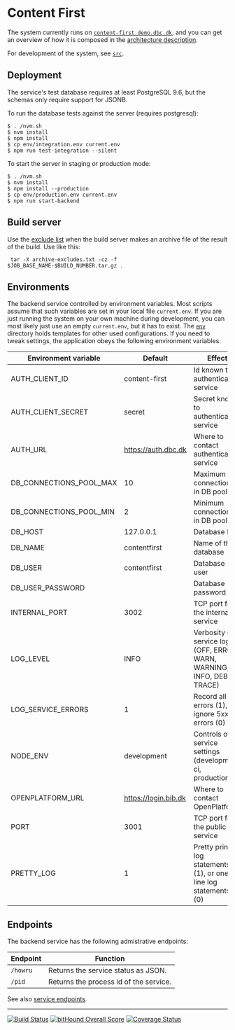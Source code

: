 # Content First

The system currently runs on [`content-first.demo.dbc.dk`](http://content-first.demo.dbc.dk), and you can get an overview of how it is composed in the [architecture description](doc/content-first-achitecture.pdf).

For development of the system, see [`src`](src/readme.md).

## Deployment

The service's test database requires at least PostgreSQL 9.6, but the schemas only require support for JSONB.

To run the database tests against the server (requires postgresql):

    $ . /nvm.sh
    $ nvm install
    $ npm install
    $ cp env/integration.env current.env
    $ npm run test-integration --silent

To start the server in staging or production mode:

    $ . /nvm.sh
    $ nvm install
    $ npm install --production
    $ cp env/production.env current.env
    $ npm run start-backend

## Build server

Use the [exclude list](./archive-excludes.txt) when the build server makes an archive file of the result of the build.  Use like this: 

     tar -X archive-excludes.txt -cz -f $JOB_BASE_NAME-$BUILD_NUMBER.tar.gz .


## Environments

The backend service controlled by environment variables.  Most scripts assume that such variables are set in your local file `current.env`.  If you are just running the system on your own machine during development, you can most likely just use an empty `current.env`, but it has to exist.  The [`env`](env/) directory holds templates for other used configurations.  If you need to tweak settings, the application obeys the following environment variables.

| Environment variable    | Default      | Effect                           |
| ----------------------- | ------------ | -------------------------------- |
| AUTH_CLIENT_ID          | content-first | Id known to authentication service |
| AUTH_CLIENT_SECRET      | secret        | Secret known to authentication service |
| AUTH_URL                | https://auth.dbc.dk | Where to contact authentication service |
| DB_CONNECTIONS_POOL_MAX | 10           | Maximum connections in DB pool   |
| DB_CONNECTIONS_POOL_MIN | 2            | Minimum connections in DB pool   |
| DB_HOST                 | 127.0.0.1    | Database host                    |
| DB_NAME                 | contentfirst | Name of the database             |
| DB_USER                 | contentfirst | Database user                    |
| DB_USER_PASSWORD        |              | Database password                |
| INTERNAL_PORT           | 3002         | TCP port for the internal service |
| LOG_LEVEL               | INFO         | Verbosity of service log (OFF, ERROR, WARN, WARNING, INFO, DEBUG, TRACE) |
| LOG_SERVICE_ERRORS      | 1            | Record all 5xx errors (1), or ignore 5xx errors (0) |
| NODE_ENV                | development  | Controls other service settings (development, ci, production) |
| OPENPLATFORM_URL        | https://login.bib.dk | Where to contact OpenPlatform |
| PORT                    | 3001         | TCP port for the public service  |
| PRETTY_LOG              | 1            | Pretty printed log statements (1), or one-line log statements (0) |


## Endpoints

The backend service has the following admistrative endpoints:

| Endpoint  | Function |
| --------- | -------- |
| `/howru`  | Returns the service status as JSON. |
| `/pid`    | Returns the process id of the service.   |

See also [service endpoints](doc/endpoints.md).

----

[![Build Status](https://travis-ci.org/DBCDK/content-first.svg?branch=master)](https://travis-ci.org/DBCDK/content-first)
[![bitHound Overall Score](https://www.bithound.io/github/DBCDK/content-first/badges/score.svg)](https://www.bithound.io/github/DBCDK/content-first)
[![Coverage Status](https://coveralls.io/repos/github/DBCDK/content-first/badge.svg?branch=master)](https://coveralls.io/github/DBCDK/content-first?branch=master)

